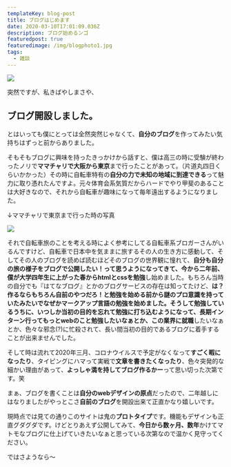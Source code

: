 ```yaml
---
templateKey: blog-post
title: ブログはじめます
date: 2020-03-10T17:01:09.036Z
description: ブログ始めるンゴ
featuredpost: true
featuredimage: /img/blogphoto1.jpg
tags:
  - 雑談
---
```

![](/img/blogphoto1.jpg)

突然ですが、私きばやしまさや、

## ブログ開設しました。

とはいっても僕にとっては全然突然じゃなくて、**自分のブログ**を作ってみたい気持ちはずっと前からありました。

そもそもブログに興味を持ったきっかけから話すと、僕は高三の時に受験が終わったノリで**ママチャリで大阪から東京**まで行ったことがあって。（片道丸四日くらいかかった）その時に自転車特有の**自分の力で未知の地域に到達できる**って魅力に取り憑れたんですよ。元々体育会系気質だからハードでやり甲斐のあることは大好きなので、それから自転車が趣味になって毎年遠出するようになりました。

↓ママチャリで東京まで行った時の写真

![](/img/ios-の画像-2-.jpg)

それで自転車旅のことを考える時によく参考にしてる自転車系ブロガーさんがいるんですけど、自転車で日本中を気ままに旅するその人の生き方に感動して、そしてその人のブログを読めば読むほどそのブログの世界観に憧れて、**自分も自分の旅の様子をブログで公開したい！**って思うようになってきて、今から二年前、僕が大学四年生に上がった春から**htmlとcssを勉強**し始めました。もちろん当時の自分でも『はてなブログ』とかのブログサービスの存在は知ってたけど、**は？作るならもちろん自前のやつだろ！**と勉強を始める前から謎のプロ意識を持っていたみたいでなぜかマークアップ言語の勉強を始めました。そうして勉強しているうちに、いつしか当初の目的を忘れて勉強に打ち込むようになって、**長期インターン**行ってもっとwebのこと勉強したいなぁとか、この業界に**就職**したいなぁとか、色々な邪念(?)に忙殺されて、長い間当初の目的であるブログに着手することが出来ませんでした。

そして時は流れて2020年三月、コロナウイルスで予定がなくなって**すごく暇になったり**、タイピングにハマって実戦で**文章を書きたくなったり**、色々突発的な細かい理由があって、**よっしゃ満を持してブログ作るかー**って思い切った次第です。笑

まぁ、ブログを書くことは**自分のwebデザインの原点**だったので、二年越しにはなりましたがやっとこさ**自前のブログ**を開設出来て正直かなり嬉しいです。

現時点では見ての通りこのサイトは鬼の**プロトタイプ**です。機能もデザインも正直グダグダです。けどとりあえず公開してみて、**今日から数ヶ月、数年**かけてマトモなブログに仕上げていきたいなぁと思っている次第なので温かく見守ってください。

ではさようなら〜
